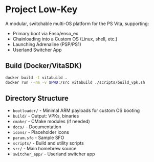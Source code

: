 # Project Low-Key

A modular, switchable multi-OS platform for the PS Vita, supporting:
- Primary boot via Enso/enso_ex
- Chainloading into a Custom OS (Linux, shell, etc.)
- Launching Adrenaline (PSP/PS1)
- Userland Switcher App

## Build (Docker/VitaSDK)
```sh
docker build -t vitabuild .
docker run --rm -v $PWD:/src vitabuild ./scripts/build_vpk.sh
```

## Directory Structure
- `bootloader/` - Minimal ARM payloads for custom OS booting
- `build/` - Output: VPKs, binaries
- `cmake/` - CMake modules (if needed)
- `docs/` - Documentation
- `icons/` - Placeholder icons
- `param.sfo` - Sample SFO
- `scripts/` - Build and utility scripts
- `src/` - Main homebrew source
- `switcher_app/` - Userland switcher app